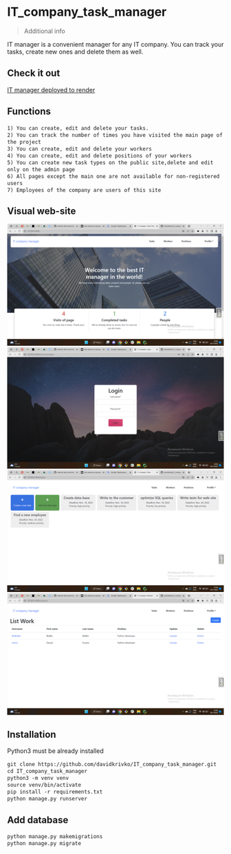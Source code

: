 # IT_company_task_manager

> Additional info

IT manager is a convenient manager for any IT company. 
You can track your tasks, create new ones and delete them as well.

## Check it out

[IT manager deployed to render](https://it-manager.onrender.com/)


## Functions

```shell
1) You can create, edit and delete your tasks.
2) You can track the number of times you have visited the main page of the project
3) You can create, edit and delete your workers
4) You can create, edit and delete positions of your workers
5) You can create new task types on the public site,delete and edit only on the admin page
6) All pages except the main one are not available for non-registered users
7) Employees of the company are users of this site
```

## Visual web-site

![Web-site interface](images/main_page.png)
![Web-site interface](images/login_page.png)
![Web-site interface](images/task_list.png)
![Web-site interface](images/worker_list.png)


## Installation

Python3 must be already installed

```shell
git clone https://github.com/davidkrivko/IT_company_task_manager.git
cd IT_company_task_manager
python3 -m venv venv
source venv/bin/activate
pip install -r requirements.txt
python manage.py runserver
```

## Add database

```shell
python manage.py makemigrations
python manage.py migrate
```